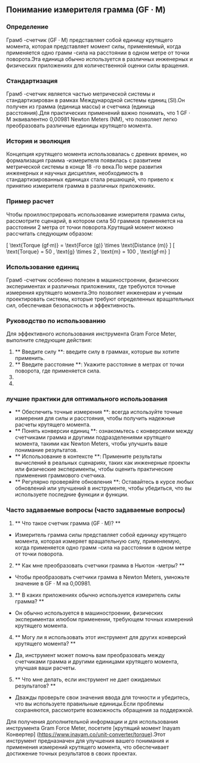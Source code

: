 ## Понимание измерителя грамма (GF · M)

### Определение
Грамб -счетчик (GF · M) представляет собой единицу крутящего момента, которая представляет момент силы, применяемый, когда применяется одно грамм -сила на расстоянии в одном метре от точки поворота.Эта единица обычно используется в различных инженерных и физических приложениях для количественной оценки силы вращения.

### Стандартизация
Грамб -счетчик является частью метрической системы и стандартизирован в рамках Международной системы единиц (SI).Он получен из грамма (единица массы) и счетчика (единица расстояния).Для практических применений важно понимать, что 1 GF · M эквивалентно 0,00981 Newton Meters (NM), что позволяет легко преобразовать различные единицы крутящего момента.

### История и эволюция
Концепция крутящего момента использовалась с древних времен, но формализация грамма -измерителя появилась с развитием метрической системы в конце 18 -го века.По мере развития инженерных и научных дисциплин, необходимость в стандартизированных единицах стала решающей, что привело к принятию измерителя грамма в различных приложениях.

### Пример расчет
Чтобы проиллюстрировать использование измерителя грамма силы, рассмотрите сценарий, в котором сила 50 граммов применяется на расстоянии 2 метра от точки поворота.Крутящий момент можно рассчитать следующим образом:

\[ \text{Torque (gf·m)} = \text{Force (g)} \times \text{Distance (m)} \]
\[ \text{Torque} = 50 \, \text{g} \times 2 \, \text{m} = 100 \, \text{gf·m} \]

### Использование единиц
Грамб -счетчик особенно полезен в машиностроении, физических экспериментах и ​​различных приложениях, где требуются точные измерения крутящего момента.Это позволяет инженерам и ученым проектировать системы, которые требуют определенных вращательных сил, обеспечивая безопасность и эффективность.

### Руководство по использованию
Для эффективного использования инструмента Gram Force Meter, выполните следующие действия:
1. ** Введите силу **: введите силу в граммах, которые вы хотите применить.
2. ** Введите расстояние **: Укажите расстояние в метрах от точки поворота, где применяется сила.
3.
4.

### лучшие практики для оптимального использования
- ** Обеспечить точные измерения **: всегда используйте точные измерения для силы и расстояния, чтобы получить надежные расчеты крутящего момента.
- ** Понять конверсии единиц **: ознакомьтесь с конверсиями между счетчиками грамма и другими подразделениями крутящего момента, такими как Newton Meters, чтобы улучшить ваше понимание результатов.
- ** Использование в контексте **: Примените результаты вычислений в реальных сценариях, таких как инженерные проекты или физические эксперименты, чтобы оценить практические применения граммового счетчика.
- ** Регулярно проверяйте обновления **: Оставайтесь в курсе любых обновлений или улучшений в инструменте, чтобы убедиться, что вы используете последние функции и функции.

### Часто задаваемые вопросы (часто задаваемые вопросы)

1. ** Что такое счетчик грамма (GF · M)? **
- Измеритель грамма силы представляет собой единицу крутящего момента, которая измеряет вращательную силу, применяемую, когда применяется одно грамм -сила на расстоянии в одном метре от точки поворота.

2. ** Как мне преобразовать счетчики грамма в Ньютон -метры? **
- Чтобы преобразовать счетчики грамма в Newton Meters, умножьте значение в GF · M на 0,00981.

3. ** В каких приложениях обычно используется измеритель силы грамма? **
- Он обычно используется в машиностроении, физических экспериментах и ​​любом применении, требующем точных измерений крутящего момента.

4. ** Могу ли я использовать этот инструмент для других конверсий крутящего момента? **
- Да, инструмент может помочь вам преобразовать между счетчиками грамма и другими единицами крутящего момента, улучшая ваши расчеты.

5. ** Что мне делать, если инструмент не дает ожидаемых результатов? **
- Дважды проверьте свои значения ввода для точности и убедитесь, что вы используете правильные единицы.Если проблемы сохраняются, рассмотрите возможность обращения за поддержкой.

Для получения дополнительной информации и для использования инструмента Gram Force Meter, посетите [крутящий момент Inayam Конвертер] (https://www.inayam.co/unit-converter/torque).Этот инструмент предназначен для улучшения вашего понимания и применения измерений крутящего момента, что обеспечивает достижение точных результатов в своих проектах.